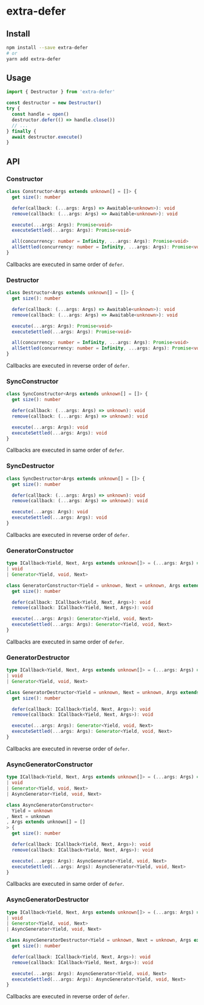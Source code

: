 # extra-defer
## Install
```sh
npm install --save extra-defer
# or
yarn add extra-defer
```

## Usage
```ts
import { Destructor } from 'extra-defer'

const destructor = new Destructor()
try {
  const handle = open()
  destructor.defer(() => handle.close())
  // ...
} finally {
  await destructor.execute()
}
```

## API
### Constructor
```ts
class Constructor<Args extends unknown[] = []> {
  get size(): number

  defer(callback: (...args: Args) => Awaitable<unknown>): void
  remove(callback: (...args: Args) => Awaitable<unknown>): void

  execute(...args: Args): Promise<void>
  executeSettled(...args: Args): Promise<void>

  all(concurrency: number = Infinity, ...args: Args): Promise<void>
  allSettled(concurrency: number = Infinity, ...args: Args): Promise<void>
}
```

Callbacks are executed in same order of `defer`.

### Destructor
```ts
class Destructor<Args extends unknown[] = []> {
  get size(): number

  defer(callback: (...args: Args) => Awaitable<unknown>): void
  remove(callback: (...args: Args) => Awaitable<unknown>): void

  execute(...args: Args): Promise<void>
  executeSettled(...args: Args): Promise<void>

  all(concurrency: number = Infinity, ...args: Args): Promise<void>
  allSettled(concurrency: number = Infinity, ...args: Args): Promise<void>
}
```

Callbacks are executed in reverse order of `defer`.

### SyncConstructor
```ts
class SyncConstructor<Args extends unknown[] = []> {
  get size(): number

  defer(callback: (...args: Args) => unknown): void
  remove(callback: (...args: Args) => unknown): void

  execute(...args: Args): void
  executeSettled(...args: Args): void
}
```

Callbacks are executed in same order of `defer`.

### SyncDestructor
```ts
class SyncDestructor<Args extends unknown[] = []> {
  get size(): number

  defer(callback: (...args: Args) => unknown): void
  remove(callback: (...args: Args) => unknown): void

  execute(...args: Args): void
  executeSettled(...args: Args): void
}
```

Callbacks are executed in reverse order of `defer`.

### GeneratorConstructor
```ts
type ICallback<Yield, Next, Args extends unknown[]> = (...args: Args) =>
| void
| Generator<Yield, void, Next>

class GeneratorConstructor<Yield = unknown, Next = unknown, Args extends unknown[] = []> {
  get size(): number

  defer(callback: ICallback<Yield, Next, Args>): void
  remove(callback: ICallback<Yield, Next, Args>): void

  execute(...args: Args): Generator<Yield, void, Next>
  executeSettled(...args: Args): Generator<Yield, void, Next>
}
```

Callbacks are executed in same order of `defer`.

### GeneratorDestructor
```ts
type ICallback<Yield, Next, Args extends unknown[]> = (...args: Args) =>
| void
| Generator<Yield, void, Next>

class GeneratorDestructor<Yield = unknown, Next = unknown, Args extends unknown[] = []> {
  get size(): number

  defer(callback: ICallback<Yield, Next, Args>): void
  remove(callback: ICallback<Yield, Next, Args>): void

  execute(...args: Args): Generator<Yield, void, Next>
  executeSettled(...args: Args): Generator<Yield, void, Next>
}
```

Callbacks are executed in reverse order of `defer`.

### AsyncGeneratorConstructor
```ts
type ICallback<Yield, Next, Args extends unknown[]> = (...args: Args) =>
| void
| Generator<Yield, void, Next>
| AsyncGenerator<Yield, void, Next>

class AsyncGeneratorConstructor<
  Yield = unknown
, Next = unknown
, Args extends unknown[] = []
> {
  get size(): number

  defer(callback: ICallback<Yield, Next, Args>): void
  remove(callback: ICallback<Yield, Next, Args>): void

  execute(...args: Args): AsyncGenerator<Yield, void, Next>
  executeSettled(...args: Args): AsyncGenerator<Yield, void, Next>
}
```

Callbacks are executed in same order of `defer`.

### AsyncGeneratorDestructor
```ts
type ICallback<Yield, Next, Args extends unknown[]> = (...args: Args) =>
| void
| Generator<Yield, void, Next>
| AsyncGenerator<Yield, void, Next>

class AsyncGeneratorDestructor<Yield = unknown, Next = unknown, Args extends unknown[] = []> {
  get size(): number

  defer(callback: ICallback<Yield, Next, Args>): void
  remove(callback: ICallback<Yield, Next, Args>): void

  execute(...args: Args): AsyncGenerator<Yield, void, Next>
  executeSettled(...args: Args): AsyncGenerator<Yield, void, Next>
}
```

Callbacks are executed in reverse order of `defer`.
